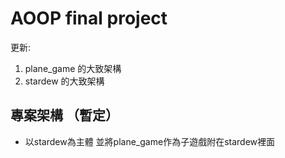 # AOOP final project
更新:
1. plane_game 的大致架構
2. stardew 的大致架構

## 專案架構 （暫定）
- 以stardew為主體 並將plane_game作為子遊戲附在stardew裡面